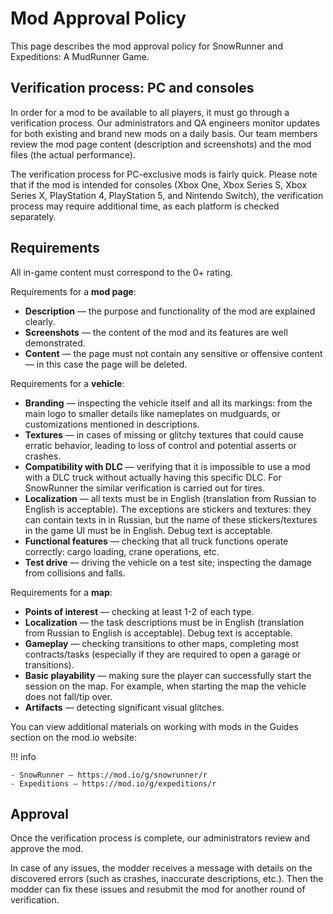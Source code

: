 # Mod Approval Policy

This page describes the mod approval policy for SnowRunner and Expeditions: A MudRunner Game.

## Verification process: PC and consoles

In order for a mod to be available to all players, it must go through a verification process. Our administrators and QA engineers monitor updates for both existing and brand new mods on a daily basis. Our team members review the mod page content (description and screenshots) and the mod files (the actual performance).

The verification process for PC-exclusive mods is fairly quick. Please note that if the mod is intended for consoles (Xbox One, Xbox Series S, Xbox Series X, PlayStation 4, PlayStation 5, and Nintendo Switch), the verification process may require additional time, as each platform is checked separately.

## Requirements

All in-game content must correspond to the 0+ rating.

Requirements for a **mod page**:

- **Description** — the purpose and functionality of the mod are explained clearly.
- **Screenshots** — the content of the mod and its features are well demonstrated.
- **Content** — the page must not contain any sensitive or offensive content — in this case the page will be deleted.

Requirements for a **vehicle**:

- **Branding** — inspecting the vehicle itself and all its markings: from the main logo to smaller details like nameplates on mudguards, or customizations mentioned in descriptions.
- **Textures** — in cases of missing or glitchy textures that could cause erratic behavior, leading to loss of control and potential asserts or crashes.
- **Compatibility with DLC** — verifying that it is impossible to use a mod with a DLC truck without actually having this specific DLC. For SnowRunner the similar verification is carried out for tires.
- **Localization** — all texts must be in English (translation from Russian to English is acceptable). The exceptions are stickers and textures: they can contain texts in in Russian, but the name of these stickers/textures in the game UI must be in English. Debug text is acceptable.
- **Functional features** — checking that all truck functions operate correctly: cargo loading, crane operations, etc.
- **Test drive** — driving the vehicle on a test site; inspecting the damage from collisions and falls.

Requirements for a **map**:

- **Points of interest** — checking at least 1-2 of each type.
- **Localization** — the task descriptions must be in English (translation from Russian to English is acceptable). Debug text is acceptable.
- **Gameplay** — checking transitions to other maps, completing most contracts/tasks (especially if they are required to open a garage or transitions).
- **Basic playability** — making sure the player can successfully start the session on the map. For example, when starting the map the vehicle does not fall/tip over.
- **Artifacts** — detecting significant visual glitches.

You can view additional materials on working with mods in the Guides section on the mod.io website:

!!! info

    - SnowRunner — https://mod.io/g/snowrunner/r
    - Expeditions — https://mod.io/g/expeditions/r 

## Approval

Once the verification process is complete, our administrators review and approve the mod.

In case of any issues, the modder receives a message with details on the discovered errors (such as crashes, inaccurate descriptions, etc.). Then the modder can fix these issues and resubmit the mod for another round of verification.
